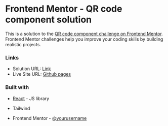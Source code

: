 # Frontend Mentor - QR code component solution

This is a solution to the [QR code component challenge on Frontend Mentor](https://www.frontendmentor.io/challenges/qr-code-component-iux_sIO_H). Frontend Mentor challenges help you improve your coding skills by building realistic projects.

### Links

- Solution URL: [Link](https://www.frontendmentor.io/solutions/qr-code-component-ZzulIPeQ9y)
- Live Site URL: [Github pages](https://yaredaze20.github.io/qr-code-component)

### Built with

- [React](https://reactjs.org/) - JS library
- Tailwind

- Frontend Mentor - [@yourusername](https://www.frontendmentor.io/profile/yourusername)
